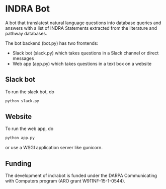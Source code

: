 INDRA Bot
=========

A bot that translatest natural language questions into database queries
and answers with a list of INDRA Statements extracted from the literature
and pathway databases.

The bot backend (bot.py) has two frontends:
- Slack bot (slack.py) which takes questions in a Slack channel or direct messages
- Web app (app.py) which takes questions in a text box on a website

Slack bot
---------
To run the slack bot, do
```bash
python slack.py
```

Website
-------
To run the web app, do
```bash
python app.py
```
or use a WSGI application server like gunicorn.

Funding
-------
The development of indrabot is funded under the DARPA Communicating with Computers program (ARO grant W911NF-15-1-0544).
